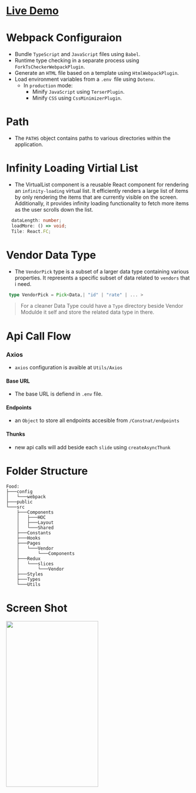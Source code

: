 # [Live Demo]([https://food-mu-drab.vercel.app/vendor](https://food-1pg78qklf-mmolaei7878s-projects.vercel.app/vendor))

# **Webpack Configuraion**

- Bundle `TypeScript` and `JavaScript` files using `Babel`.
- Runtime type checking in a separate process using `ForkTsCheckerWebpackPlugin`.
- Generate an `HTML` file based on a template using `HtmlWebpackPlugin`.
- Load environment variables from a `.env `file using `Dotenv`.
  - In `production` mode:
    - Minify `JavaScript` using `TerserPlugin`.
    - Minify `CSS` using `CssMinimizerPlugin`.

# **Path**

- The `PATHS` object contains paths to various directories within the application.

# **Infinity Loading Virtial List**

- The VirtualList component is a reusable React component for rendering an `infinity-loading` virtual list. It efficiently renders a large list of items by only rendering the items that are currently visible on the screen. Additionally, it provides infinity loading functionality to fetch more items as the user scrolls down the list.

```typescript
  dataLength: number;
  loadMore: () => void;
  Tile: React.FC;
```

# **Vendor Data Type**

- The `VendorPick` type is a subset of a larger data type containing various properties. It represents a specific subset of data related to `vendors` that i need.

```typescript
 type VendorPick = Pick<Data,| "id" | "rate" | ... >
```

> For a cleaner Data Type could have a `Type` directory beside Vendor Modulde it self and store the related data type in there.

# **Api Call Flow**

### Axios

- `axios` configuration is avaible at `Utils/Axios`

#### Base URL

- The base URL is defiend in `.env` file.

#### Endpoints

- an `Object` to store all endpoints accesible from `/Constnat/endpoints`

#### Thunks

- new api calls will add beside each `slide` using `createAsyncThunk`

# **Folder Structure**

```
Food:
├───config
│   └───webpack
├───public
└───src
    ├───Components
    │   ├───HOC
    │   ├───Layout
    │   └───Shared
    ├───Constants
    ├───Hooks
    ├───Pages
    │   └───Vendor
    │       └───Components
    ├───Redux
    │   └───slices
    │       └───Vendor
    ├───Styles
    ├───Types
    └───Utils
```

# **Screen Shot**

<img src="https://github.com/nmolaei7878/PartyPlan/assets/130120172/b68a2857-fc5b-490d-b1b6-e1d307e12cc7"  width="250" height="450">
